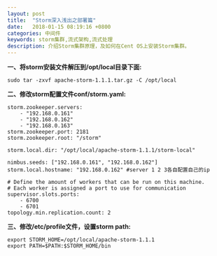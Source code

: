 ```yaml
---
layout: post
title:  "Storm深入浅出之部署篇"
date:   2018-01-15 08:19:16 +0800
categories: 中间件
keywords: storm集群,流式架构,流式处理
description: 介绍Storm集群原理，及如何在Cent OS上安装Storm集群。
---
```

**一、将storm安装文件解压到/opt/local目录下面:**

```shell
sudo tar -zxvf apache-storm-1.1.1.tar.gz -C /opt/local
```

**二、修改storm配置文件conf/storm.yaml:**

```shell
storm.zookeeper.servers:
    - "192.168.0.161"
    - "192.168.0.162"
    - "192.168.0.163"
storm.zookeeper.port: 2181
storm.zookeeper.root: "/storm"

storm.local.dir: "/opt/local/apache-storm-1.1.1/storm-local"

nimbus.seeds: ["192.168.0.161", "192.168.0.162"]
storm.local.hostname: "192.168.0.162" #server 1 2 3各自配置自己的ip

# Define the amount of workers that can be run on this machine.
# Each worker is assigned a port to use for communication
supervisor.slots.ports:
    - 6700
    - 6701
topology.min.replication.count: 2
```

**三、修改/etc/profile文件，设置storm path:**

```shell
export STORM_HOME=/opt/local/apache-storm-1.1.1
export PATH=$PATH:$STORM_HOME/bin
```
